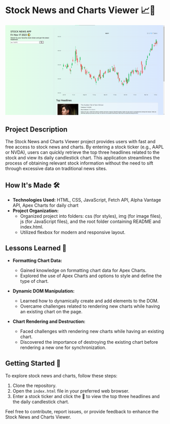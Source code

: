 # Stock News and Charts Viewer 📈📰

![Screenshot](img/project.png)

## Project Description

The Stock News and Charts Viewer project provides users with fast and free access to stock news and charts. By entering a stock ticker (e.g., AAPL or NVDA), users can quickly retrieve the top three headlines related to the stock and view its daily candlestick chart. This application streamlines the process of obtaining relevant stock information without the need to sift through excessive data on traditional news sites.

## How It's Made 🛠️

- **Technologies Used:** HTML, CSS, JavaScript, Fetch API, Alpha Vantage API, Apex Charts for daily chart
- **Project Organization:**
  - Organized project into folders: css (for styles), img (for image files), js (for JavaScript files), and the root folder containing README and index.html.
  - Utilized flexbox for modern and responsive layout.

## Lessons Learned 🧠

- **Formatting Chart Data:**
  - Gained knowledge on formatting chart data for Apex Charts.
  - Explored the use of Apex Charts and options to style and define the type of chart.

- **Dynamic DOM Manipulation:**
  - Learned how to dynamically create and add elements to the DOM.
  - Overcame challenges related to rendering new charts while having an existing chart on the page.

- **Chart Rendering and Destruction:**
  - Faced challenges with rendering new charts while having an existing chart.
  - Discovered the importance of destroying the existing chart before rendering a new one for synchronization.

## Getting Started 🚀

To explore stock news and charts, follow these steps:

1. Clone the repository.
2. Open the `index.html` file in your preferred web browser.
3. Enter a stock ticker and click the 🔎 to view the top three headlines and the daily candlestick chart.

Feel free to contribute, report issues, or provide feedback to enhance the Stock News and Charts Viewer.